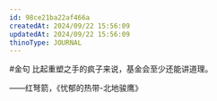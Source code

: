 ```yaml
---
id: 98ce21ba22af466a
createdAt: 2024/09/22 15:56:09
updatedAt: 2024/09/22 15:56:09
thinoType: JOURNAL
---
```

#金句   比起重塑之手的疯子来说，基金会至少还能讲道理。

——红弩箭，《忧郁的热带-北地骏鹰》